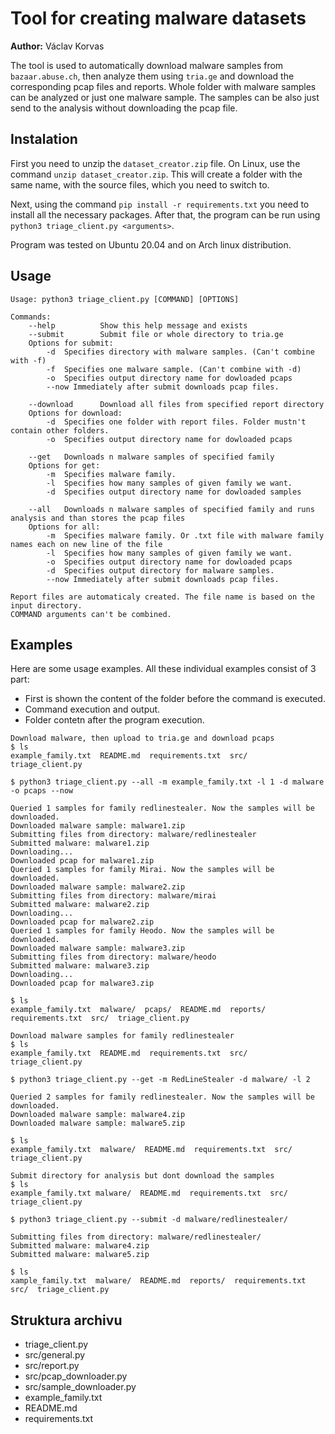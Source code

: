 # Tool for creating malware datasets

**Author:** Václav Korvas

The tool is used to automatically download malware samples from `bazaar.abuse.ch`, then analyze them using `tria.ge` and download the corresponding pcap files and reports. Whole folder with malware samples can be analyzed or just one malware sample. The samples can be also just send to the analysis without downloading the pcap file.

## Instalation
First you need to unzip the `dataset_creator.zip` file. On Linux, use the command `unzip dataset_creator.zip`. This will create a folder with the same name, with the source files, which you need to switch to. 

Next, using the command `pip install -r requirements.txt` you need to install all the necessary packages. After that, the program can be run using `python3 triage_client.py <arguments>`.

Program was tested on Ubuntu 20.04 and on Arch linux distribution.

## Usage
```
Usage: python3 triage_client.py [COMMAND] [OPTIONS]

Commands:
    --help          Show this help message and exists 
    --submit	    Submit file or whole directory to tria.ge
    Options for submit:
        -d	Specifies directory with malware samples. (Can't combine with -f)
        -f	Specifies one malware sample. (Can't combine with -d)
        -o	Specifies output directory name for dowloaded pcaps
		--now Immediately after submit downloads pcap files.

    --download	    Download all files from specified report directory
    Options for download:
        -d	Specifies one folder with report files. Folder mustn't contain other folders.
        -o	Specifies output directory name for dowloaded pcaps

    --get	Downloads n malware samples of specified family
    Options for get:
        -m	Specifies malware family.
        -l	Specifies how many samples of given family we want.
        -d	Specifies output directory name for dowloaded samples

    --all	Downloads n malware samples of specified family and runs analysis and than stores the pcap files
    Options for all:
        -m	Specifies malware family. Or .txt file with malware family names each on new line of the file
        -l	Specifies how many samples of given family we want.
        -o	Specifies output directory name for dowloaded pcaps
        -d	Specifies output directory for malware samples.
        --now Immediately after submit downloads pcap files.

Report files are automaticaly created. The file name is based on the input directory.
COMMAND arguments can't be combined.

```
## Examples
Here are some usage examples.
All these individual examples consist of 3 part:
* First is shown the content of the folder before the command is executed.
* Command execution and output.
* Folder contetn after the program execution.
```
Download malware, then upload to tria.ge and download pcaps
$ ls
example_family.txt  README.md  requirements.txt  src/  triage_client.py

$ python3 triage_client.py --all -m example_family.txt -l 1 -d malware -o pcaps --now

Queried 1 samples for family redlinestealer. Now the samples will be downloaded.
Downloaded malware sample: malware1.zip
Submitting files from directory: malware/redlinestealer
Submitted malware: malware1.zip
Downloading...
Downloaded pcap for malware1.zip
Queried 1 samples for family Mirai. Now the samples will be downloaded.
Downloaded malware sample: malware2.zip
Submitting files from directory: malware/mirai
Submitted malware: malware2.zip
Downloading...
Downloaded pcap for malware2.zip
Queried 1 samples for family Heodo. Now the samples will be downloaded.
Downloaded malware sample: malware3.zip
Submitting files from directory: malware/heodo
Submitted malware: malware3.zip
Downloading...
Downloaded pcap for malware3.zip

$ ls
example_family.txt  malware/  pcaps/  README.md  reports/  requirements.txt  src/  triage_client.py
```
```
Download malware samples for family redlinestealer
$ ls 
example_family.txt  README.md  requirements.txt  src/  triage_client.py

$ python3 triage_client.py --get -m RedLineStealer -d malware/ -l 2

Queried 2 samples for family redlinestealer. Now the samples will be downloaded.
Downloaded malware sample: malware4.zip
Downloaded malware sample: malware5.zip

$ ls
example_family.txt  malware/  README.md  requirements.txt  src/  triage_client.py
```
```
Submit directory for analysis but dont download the samples
$ ls 
example_family.txt malware/  README.md  requirements.txt  src/  triage_client.py

$ python3 triage_client.py --submit -d malware/redlinestealer/

Submitting files from directory: malware/redlinestealer/
Submitted malware: malware4.zip
Submitted malware: malware5.zip

$ ls
xample_family.txt  malware/  README.md  reports/  requirements.txt  src/  triage_client.py

```
## Struktura archivu
* triage_client.py
* src/general.py
* src/report.py
* src/pcap_downloader.py
* src/sample_downloader.py
* example_family.txt
* README.md 
* requirements.txt

